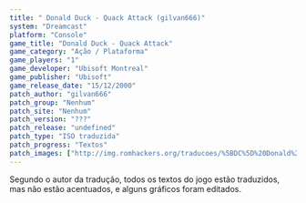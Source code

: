 ```yaml
---
title: " Donald Duck - Quack Attack (gilvan666)"
system: "Dreamcast"
platform: "Console"
game_title: "Donald Duck - Quack Attack"
game_category: "Ação / Plataforma"
game_players: "1"
game_developer: "Ubisoft Montreal"
game_publisher: "Ubisoft"
game_release_date: "15/12/2000"
patch_author: "gilvan666"
patch_group: "Nenhum"
patch_site: "Nenhum"
patch_version: "???"
patch_release: "undefined"
patch_type: "ISO traduzida"
patch_progress: "Textos"
patch_images: ["http://img.romhackers.org/traducoes/%5BDC%5D%20Donald%20Duck%20-%20Quack%20Attack%20-%20gilvan666%20-%201.jpg","http://img.romhackers.org/traducoes/%5BDC%5D%20Donald%20Duck%20-%20Quack%20Attack%20-%20gilvan666%20-%202.jpg","http://img.romhackers.org/traducoes/%5BDC%5D%20Donald%20Duck%20-%20Quack%20Attack%20-%20gilvan666%20-%203.jpg"]
---
```

Segundo o autor da tradução, todos os textos do jogo estão traduzidos, mas não estão acentuados, e alguns gráficos foram editados.